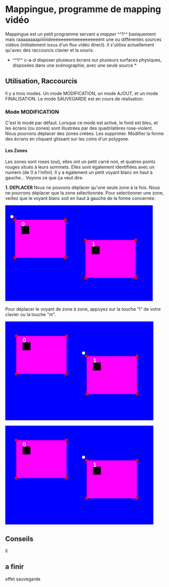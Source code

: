 # Mappingue, programme de mapping vidéo

Mappingue est un petit programme servant a *mapper* ^^1^^ basiquement mais raaaaaaaapiiiiiiideeeeeeeemeeeeeeeeeent une ou différentes sources vidéos (initialement issus d'un flux vidéo direct). Il s'utilise actuellement qu'avec des raccourcis clavier et la souris.

* ^^1^^ c-a-d disposer plusieurs écrans sur plusieurs surfaces physiques, disposées dans une scénographie, avec une seule source *

## Utilisation, Raccourcis 

Il y a trois modes. Un mode MODIFICATION, un mode AJOUT, et un mode FINALISATION. Le mode SAUVEGARDE est en cours de réalisation.

### Mode MODIFICATION

C'est le mode par défaut. Lorsque ce mode est activé, le fond est bleu, et les écrans (ou zones) sont illustrées par des quadrilatères rose-violent. Nous pourrons déplacer des zones créées. Les supprimer. Modifier la forme des écrans en cliquant glissant sur les coins d'un polygone.

#### Les Zones

Les zones sont roses (oui), elles ont un petit carré noir, et quatres points rouges situés à leurs sommets. Elles sont également identifiées avec un numéro (de 0 à l'infini). Il y a également un petit voyant blanc en haut à gauche… Voyons ce que ça veut dire.

**1. DEPLACER**
Nous ne pouvons déplacer qu'une seule zone à la fois. Nous ne pourrons déplacer que la zone sélectionnée. Pour selectionner une zone, veillez que le voyant blanc soit en haut à gauche de la forme concernée.

![GitHub Logo](/img/001.png)

Pour déplacer le voyant de zone à zone, appuyez sur la touche "l" de votre clavier ou la touche "m".

![GitHub Logo](/img/002.png)

![GitHub Logo](/img/002.png)


## Conseils

Il


## a finir

effet
sauvegarde